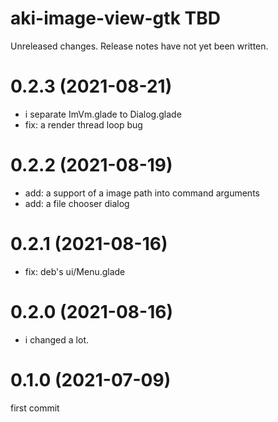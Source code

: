aki-image-view-gtk TBD
===
Unreleased changes. Release notes have not yet been written.

0.2.3 (2021-08-21)
=====

* i separate ImVm.glade to Dialog.glade
* fix: a render thread loop bug

0.2.2 (2021-08-19)
=====

* add: a support of a image path into command arguments
* add: a file chooser dialog

0.2.1 (2021-08-16)
=====

* fix: deb's ui/Menu.glade

0.2.0 (2021-08-16)
=====

* i changed a lot.

0.1.0 (2021-07-09)
=====
first commit
